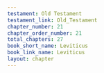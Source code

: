 ```yaml
---
testament: Old Testament
testament_link: Old_Testament
chapter_number: 21
chapter_order_number: 21
total_chapters: 27
book_short_name: Leviticus
book_link_name: Leviticus
layout: chapter
---
```

